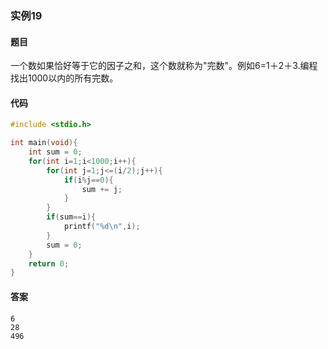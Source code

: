 ### 实例19

#### 题目

一个数如果恰好等于它的因子之和，这个数就称为"完数"。例如6=1＋2＋3.编程找出1000以内的所有完数。

#### 代码

```c
#include <stdio.h>

int main(void){
    int sum = 0;
    for(int i=1;i<1000;i++){
        for(int j=1;j<=(i/2);j++){
            if(i%j==0){
                sum += j;
            }
        }
        if(sum==i){
            printf("%d\n",i);
        }
        sum = 0;
    }
    return 0;
}
```

#### 答案

```
6
28
496
```
